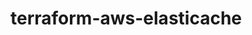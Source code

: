 # terraform-aws-elasticache

<!-- BEGINNING OF PRE-COMMIT-TERRAFORM DOCS HOOK -->
<!-- END OF PRE-COMMIT-TERRAFORM DOCS HOOK -->